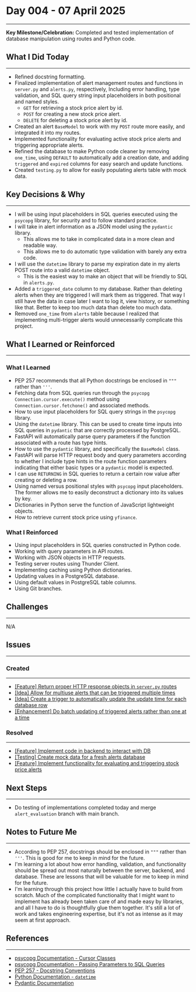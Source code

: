 # Day 004 - 07 April 2025
---
**Key Milestone/Celebration:** Completed and tested implementation of database manipulation using routes and Python code.

## What I Did Today
---
- Refined docstring formatting.
- Finalized implementation of alert management routes and functions in `server.py` and `alerts.py`, respectively, Including error handling, type validation, and SQL query string input placeholders in both positional and named styles.
  - `GET` for retrieving a stock price alert by id.
  - `POST` for creating a new stock price alert.
  - `DELETE` for deleting a stock price alert by id.
- Created an alert `BaseModel` to work with my `POST` route more easily, and integrated it into my routes.
- Implemented functionality for evaluating active stock price alerts and triggering appropriate alerts.
- Refined the database to make Python code cleaner by removing `one_time`, using `DEFAULT` to automatically add a creation date, and adding `triggered` and `expired` columns for easy search and update functions.
- Created `testing.py` to allow for easily populating alerts table with mock data.

## Key Decisions & Why
---
- I will be using input placeholders in SQL queries executed using the `psycopg` library, for security and to follow standard practice.
- I will take in alert information as a JSON model using the `pydantic` library.
  - This allows me to take in complicated data in a more clean and readable way.
  - This allows me to do automatic type validation with barely any extra code.
- I will use the `datetime` library to parse my expiration date in my alerts POST route into a valid `datetime` object.
  - This is the easiest way to make an object that will be friendly to SQL in `alerts.py`.
- Added a `triggered_date` column to my database. Rather than deleting alerts when they are triggered I will mark them as triggered. That way I still have the data in case later I want to log it, view history, or something like that. Better to keep too much data than delete too much data.
- Removed `one_time` from `alerts` table because I realized that implementing multi-trigger alerts would unnecessarily complicate this project.

## What I Learned or Reinforced
---
### What I Learned
- PEP 257 recommends that all Python docstrings be enclosed in `"""` rather than `'''`.
- Fetching data from SQL queries run through the `psycopg` `Connection.cursor.execute()` method using `Connection.cursor.fetchone()` and associated methods.
- How to use input placeholders for SQL query strings in the `psycopg` library.
- Using the `datetime` library. This can be used to create time inputs into SQL queries in `pydantic` that are correctly processed by PostgreSQL.
- FastAPI will automatically parse query parameters if the function associated with a route has type hints.
- How to use the `pydantic` library, and specifically the `BaseModel` class.
- FastAPI will parse HTTP request body and query parameters according to whether I include type hints in the route function parameters indicating that either basic types or a `pydantic` model is expected.
- I can use `RETURNING` in SQL queries to return a certain row value after creating or deleting a row.
- Using named versus positional styles with `psycopg` input placeholders. The former allows me to easily deconstruct a dictionary into its values by key.
- Dictionaries in Python serve the function of JavaScript lightweight objects.
- How to retrieve current stock price using `yfinance`.

### What I Reinforced
- Using input placeholders in SQL queries constructed in Python code.
- Working with query parameters in API routes.
- Working with JSON objects in HTTP requests.
- Testing server routes using Thunder Client.
- Implementing caching using Python dictionaries.
- Updating values in a PostgreSQL database.
- Using default values in PostgreSQL table columns.
- Using Git branches.

## Challenges
---
N/A

## Issues
---
### Created
---
- [[Feature] Return proper HTTP response objects in `server.py` routes](https://github.com/jakubstetz/portfolio-insights/issues/20)
- [[Idea] Allow for multiuse alerts that can be triggered multiple times](https://github.com/jakubstetz/portfolio-insights/issues/21)
- [[Idea] Create a trigger to automatically update the update time for each database row](https://github.com/jakubstetz/portfolio-insights/issues/24)
- [[Enhancement] Do batch updating of triggered alerts rather than one at a time](https://github.com/jakubstetz/portfolio-insights/issues/25)

### Resolved
---
- [[Feature] Implement code in backend to interact with DB](https://github.com/jakubstetz/portfolio-insights/issues/18)
- [[Testing] Create mock data for a fresh alerts database](https://github.com/jakubstetz/portfolio-insights/issues/22)
- [[Feature] Implement functionality for evaluating and triggering stock price alerts](https://github.com/jakubstetz/portfolio-insights/issues/23)

## Next Steps
---
- Do testing of implementations completed today and merge `alert_evaluation` branch with main branch.

## Notes to Future Me
---
- According to PEP 257, docstrings should be enclosed in `"""` rather than `'''`. This is good for me to keep in mind for the future.
- I'm learning a lot about how error handling, validation, and functionality should be spread out most naturally between the server, backend, and database. These are lessons that will be valuable for me to keep in mind for the future.
- I'm learning through this project how little I actually have to build from scratch. Much of the complicated functionality that I might want to implement has already been taken care of and made easy by libraries, and all I have to do is thoughtfully glue them together. It's still a lot of work and takes engineering expertise, but it's not as intense as it may seem at first approach.

## References
---
- [psycopg Documentation - Cursor Classes](https://www.psycopg.org/psycopg3/docs/api/cursors.html)
- [psycopg Documentation - Passing Parameters to SQL Queries](https://www.psycopg.org/psycopg3/docs/basic/params.html)
- [PEP 257 - Docstring Conventions](https://peps.python.org/pep-0257/)
- [Python Documentation - `datetime`](https://docs.python.org/3/library/datetime.html)
- [Pydantic Documentation](https://docs.pydantic.dev/latest/)